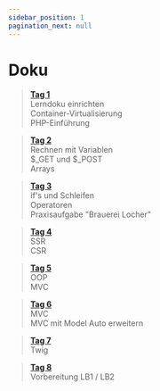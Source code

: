 ```yaml
---
sidebar_position: 1
pagination_next: null
---
```


# Doku

> [**Tag 1**](./tag-0001/index.md)  
> Lerndoku einrichten  
> Container-Virtualisierung  
> PHP-Einführung

> [**Tag 2**](./tag-0002/index.md)  
> Rechnen mit Variablen  
> $_GET und $_POST  
> Arrays

> [**Tag 3**](./tag-0003/index.md)  
> if's und Schleifen  
> Operatoren  
> Praxisaufgabe "Brauerei Locher"

> [**Tag 4**](./tag-0004/index.md)  
> SSR  
> CSR

> [**Tag 5**](./tag-0005/index.md)  
> OOP  
> MVC

> [**Tag 6**](./tag-0006/index.md)  
> MVC  
> MVC mit Model Auto erweitern

> [**Tag 7**](./tag-0007/index.md)  
> Twig

> [**Tag 8**](./tag-0008/index.md)  
> Vorbereitung LB1 / LB2